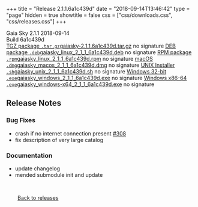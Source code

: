 +++
title = "Release 2.1.1.6a1c439d"
date = "2018-09-14T13:46:42"
type = "page"
hidden = true
showtitle = false
css = ["css/downloads.css", "css/releases.css"]
+++

<div class="download-container">
<div id="download-title">
<i class="i mdi:tag"></i>
Gaia Sky <span class="downloads-version">2.1.1</span> 
<time class="downloads-releasedate" datetime="2018-09-14T13:46:42" title="Published: 2018-09-14T13:46:42"><i class="i mdi:calendar"></i> 2018-09-14</time>
<div class="downloads-build">Build 6a1c439d</div></div>
<div class="download-section">
<a href="https://gaia.ari.uni-heidelberg.de/gaiasky/releases/2.1.1.6a1c439d/gaiasky-2.1.1.6a1c439d.tar.gz" class="download-button"><i class="i mdi:zip-box"></i> TGZ package <code>.tar.gz</code><span class="download-sub">gaiasky-2.1.1.6a1c439d.tar.gz</span></a>
<span class="signature">no signature</span>
<a href="https://gaia.ari.uni-heidelberg.de/gaiasky/releases/2.1.1.6a1c439d/gaiasky_linux_2_1_1_6a1c439d.deb" class="download-button"><i class="i mdi:debian"></i> DEB package <code>.deb</code><span class="download-sub">gaiasky_linux_2_1_1_6a1c439d.deb</span></a>
<span class="signature">no signature</span>
<a href="https://gaia.ari.uni-heidelberg.de/gaiasky/releases/2.1.1.6a1c439d/gaiasky_linux_2_1_1_6a1c439d.rpm" class="download-button"><i class="i mdi:fedora"></i> RPM package <code>.rpm</code><span class="download-sub">gaiasky_linux_2_1_1_6a1c439d.rpm</span></a>
<span class="signature">no signature</span>
<a href="https://gaia.ari.uni-heidelberg.de/gaiasky/releases/2.1.1.6a1c439d/gaiasky_macos_2_1_1_6a1c439d.dmg" class="download-button"><i class="i fa6-brands:apple"></i> macOS <code>.dmg</code><span class="download-sub">gaiasky_macos_2_1_1_6a1c439d.dmg</span></a>
<span class="signature">no signature</span>
<a href="https://gaia.ari.uni-heidelberg.de/gaiasky/releases/2.1.1.6a1c439d/gaiasky_unix_2_1_1_6a1c439d.sh" class="download-button"><i class="i token:unix"></i> UNIX Installer <code>.sh</code><span class="download-sub">gaiasky_unix_2_1_1_6a1c439d.sh</span></a>
<span class="signature">no signature</span>
<a href="https://gaia.ari.uni-heidelberg.de/gaiasky/releases/2.1.1.6a1c439d/gaiasky_windows_2_1_1_6a1c439d.exe" class="download-button"><i class="i fa6-brands:windows"></i> Windows 32-bit <code>.exe</code><span class="download-sub">gaiasky_windows_2_1_1_6a1c439d.exe</span></a>
<span class="signature">no signature</span>
<a href="https://gaia.ari.uni-heidelberg.de/gaiasky/releases/2.1.1.6a1c439d/gaiasky_windows-x64_2_1_1_6a1c439d.exe" class="download-button"><i class="i fa6-brands:windows"></i> Windows x86-64 <code>.exe</code><span class="download-sub">gaiasky_windows-x64_2_1_1_6a1c439d.exe</span></a>
<span class="signature">no signature</span>
</div>
</div>

<section class="release-notes">

# Release Notes

### Bug Fixes

* crash if no internet connection present [#308](https://gitlab.com/langurmonkey/gaiasky/issues/308)
* fix description of very large catalog

### Documentation

* update changelog
* mended submodule init and update
</section>


<p class="center-text" style="padding: 30px;"><a href="/downloads/releases"><i class="i mdi:arrow-left-bold-circle"></i> Back to releases</a>
</p>
